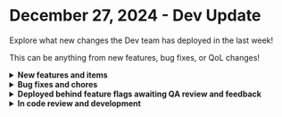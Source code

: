 # December 27, 2024 - Dev Update

Explore what new changes the Dev team has deployed in the last week!

This can be anything from new features, bug fixes, or QoL changes!

<details>

<summary><strong>New features and items</strong></summary>

* Cove Integration
* Added adjustable column sizes to the template editor
* Updated new organization variables functionality to top of the org var table
* Added Pax8 OAuth authentication **\*Pax8 users must move to OAuth before February 1, 2025**

</details>

<details>

<summary><strong>Bug fixes and chores</strong></summary>

* Various fixes for crate replication in global Rewst regions
* Fixed bug where creating a new form in UI will show No access after creation.
* Fixed crash when changing chart dataset workflow.
* Updated actions containing a field that accepts an array of integers that were being passed an array of objects.
* Fixed Acronis EU instance URL
* Fixed SentinelOne action indentation issue causing multiple actions to fail
* Pruned expired database notifications
* Updated ConnectSecure v4 pagination
* Added validation for org slugs character length relating to App Builder domains

</details>

<details>

<summary><strong>Deployed behind feature flags awaiting QA review and feedback</strong></summary>

* Added Generic GraphQL Request Action to the Rewst Integration.
* Google Enterprise License Manager
* Github integration (Staff Review)
* Granular forms permissions (Staff Review)
* Duo action "List Phones" fails for Non +1 country codes

</details>

<details>

<summary><strong>In code review and development</strong></summary>

* Crushbank integration (Code review)
* SQL Database integration refactor (Code review)

</details>
